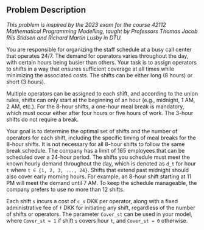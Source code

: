 ## Problem Description

*This problem is inspired by the 2023 exam for the course 42112 Mathematical Programming Modelling, taught by Professors Thomas Jacob Riis Stidsen and Richard Martin Lusby in DTU.*

You are responsible for organizing the staff schedule at a busy call center that operates 24/7. The demand for operators varies throughout the day, with certain hours being busier than others. Your task is to assign operators to shifts in a way that ensures sufficient coverage at all times while minimizing the associated costs. The shifts can be either long (8 hours) or short (3 hours).

Multiple operators can be assigned to each shift, and according to the union rules, shifts can only start at the beginning of an hour (e.g., midnight, 1 AM, 2 AM, etc.). For the 8-hour shifts, a one-hour meal break is mandatory, which must occur either after four hours or five hours of work. The 3-hour shifts do not require a break.

Your goal is to determine the optimal set of shifts and the number of operators for each shift, including the specific timing of meal breaks for the 8-hour shifts. It is not necessary for all 8-hour shifts to follow the same break schedule. The company has a limit of 165 employees that can be scheduled over a 24-hour period. The shifts you schedule must meet the known hourly demand throughout the day, which is denoted as `d_t` for hour `t` where `t ∈ {1, 2, 3, ..., 24}`. Shifts that extend past midnight should also cover early morning hours. For example, an 8-hour shift starting at 11 PM will meet the demand until 7 AM. To keep the schedule manageable, the company prefers to use no more than 12 shifts.

Each shift `s` incurs a cost of `c_s` DKK per operator, along with a fixed administrative fee of `f` DKK for initiating any shift, regardless of the number of shifts or operators. The parameter `Cover_st` can be used in your model, where `Cover_st = 1` if shift `s` covers hour `t`, and `Cover_st = 0` otherwise. 
